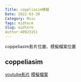 ```yaml
---
Title: coppliasim模擬
Date: 2022-03-30
Category: Misc
Tags: midterm
Slug: midterm
Author:40923151
---
```

coppeliasim影片位置、模擬檔案位置

<!-- PELICAN_END_SUMMARY -->

coppeliasim
----
[youtube影片]
[模擬檔案]

[youtube影片]:https://youtu.be/WuFGVqr6nk8
[模擬檔案]:https://github.com/40923151/cd2022/tree/main/uarm